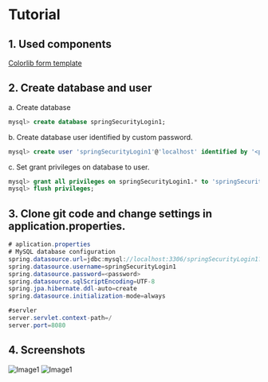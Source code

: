# Tutorial
## 1. Used components
[Colorlib form template](https://colorlib.com/wp/template/login-form-v10/)

## 2. Create database and user
a. Create database

```sql
mysql> create database springSecurityLogin1;
```

b. Create database user identified by custom password.

```sql
mysql> create user 'springSecurityLogin1'@'localhost' identified by '<password>';
```

c. Set grant privileges on database to user.

```sql
mysql> grant all privileges on springSecurityLogin1.* to 'springSecurityLogin1'@'localhost';
mysql> flush privileges;
```

## 3. Clone git code and change settings in application.properties.
```java
# aplication.properties
# MySQL database configuration
spring.datasource.url=jdbc:mysql://localhost:3306/springSecurityLogin1?useUnicode=true&characterEncoding=UTF-8&useJDBCCompliantTimezoneShift=true&useLegacyDatetimeCode=false&serverTimezone=UTC&useSSL=false&allowPublicKeyRetrieval=true
spring.datasource.username=springSecurityLogin1
spring.datasource.password=<password>
spring.datasource.sqlScriptEncoding=UTF-8
spring.jpa.hibernate.ddl-auto=create
spring.datasource.initialization-mode=always

#servler
server.servlet.context-path=/
server.port=8080
```

## 4. Screenshots
![Image1](http://kwascow.civ.pl/public_html/file_repository/springSecurityLogin1_1.png "Screen 1")
![Image1](http://kwascow.civ.pl/public_html/file_repository/springSecurityLogin1_2.png "Screen 1")


